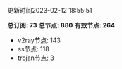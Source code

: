 更新时间2023-02-12 18:55:51

**总订阅: 73**
**总节点: 880**
**有效节点: 264**
- v2ray节点: 143
- ss节点: 118
- trojan节点: 3
